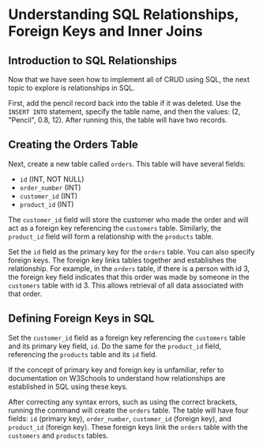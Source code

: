# Understanding SQL Relationships, Foreign Keys and Inner Joins

## Introduction to SQL Relationships

Now that we have seen how to implement all of CRUD using SQL, the next topic to explore is relationships in SQL.

First, add the pencil record back into the table if it was deleted. Use the `INSERT INTO` statement, specify the table name, and then the values: (2, "Pencil", 0.8, 12). After running this, the table will have two records.

## Creating the Orders Table

Next, create a new table called `orders`. This table will have several fields:

- `id` (INT, NOT NULL)
- `order_number` (INT)
- `customer_id` (INT)
- `product_id` (INT)

The `customer_id` field will store the customer who made the order and will act as a foreign key referencing the `customers` table. Similarly, the `product_id` field will form a relationship with the `products` table.

Set the `id` field as the primary key for the `orders` table. You can also specify foreign keys. The foreign key links tables together and establishes the relationship. For example, in the `orders` table, if there is a person with id 3, the foreign key field indicates that this order was made by someone in the `customers` table with id 3. This allows retrieval of all data associated with that order.

## Defining Foreign Keys in SQL

Set the `customer_id` field as a foreign key referencing the `customers` table and its primary key field, `id`. Do the same for the `product_id` field, referencing the `products` table and its `id` field.

If the concept of primary key and foreign key is unfamiliar, refer to documentation on W3Schools to understand how relationships are established in SQL using these keys.

After correcting any syntax errors, such as using the correct brackets, running the command will create the `orders` table. The table will have four fields: `id` (primary key), `order_number`, `customer_id` (foreign key), and `product_id` (foreign key). These foreign keys link the `orders` table with the `customers` and `products` tables.
